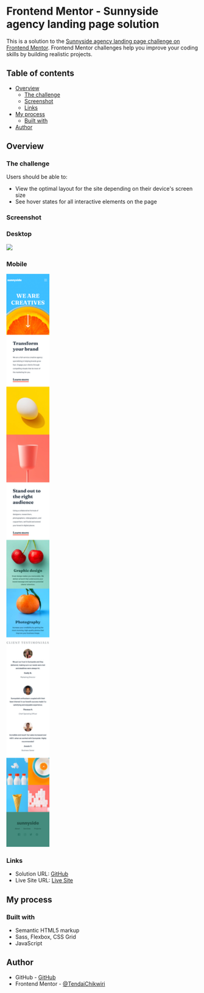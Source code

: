 # Frontend Mentor - Sunnyside agency landing page solution

This is a solution to the [Sunnyside agency landing page challenge on Frontend Mentor](https://www.frontendmentor.io/challenges/sunnyside-agency-landing-page-7yVs3B6ef). Frontend Mentor challenges help you improve your coding skills by building realistic projects.

## Table of contents

- [Overview](#overview)
  - [The challenge](#the-challenge)
  - [Screenshot](#screenshot)
  - [Links](#links)
- [My process](#my-process)
  - [Built with](#built-with)
- [Author](#author)

## Overview

### The challenge

Users should be able to:

- View the optimal layout for the site depending on their device's screen size
- See hover states for all interactive elements on the page

### Screenshot

### Desktop

<img src="./screenshots/desktop.png"/>

### Mobile

<img src="./screenshots/mobile.png" height="1500px"/>

### Links

- Solution URL: [GitHub](https://github.com/TendaiChikwiri/sunnyside-agency)
- Live Site URL: [Live Site](https://tendaichikwiri.github.io/sunnyside-agency)

## My process

### Built with

- Semantic HTML5 markup
- Sass, Flexbox, CSS Grid
- JavaScript

## Author

- GitHub - [GitHub](https://github.com/TendaiChikwiri)
- Frontend Mentor - [@TendaiChikwiri](https://www.frontendmentor.io/profile/TendaiChikwiri)
